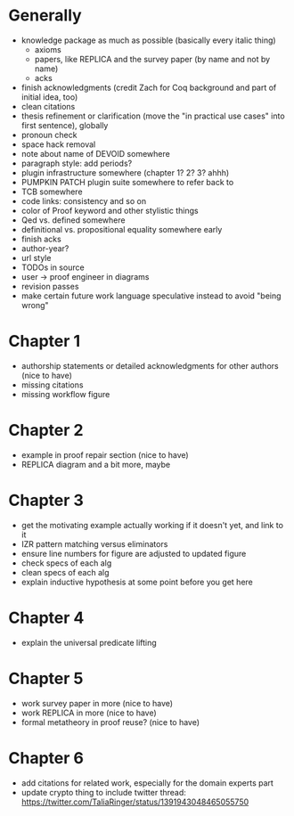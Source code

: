 

# Generally

- knowledge package as much as possible (basically every italic thing)
  + axioms
  + papers, like REPLICA and the survey paper (by name and not by name)
  + acks
- finish acknowledgments (credit Zach for Coq background and part of initial idea, too)
- clean citations
- thesis refinement or clarification (move the "in practical use cases" into first sentence), globally
- pronoun check
- space hack removal
- note about name of DEVOID somewhere
- paragraph style: add periods?
- plugin infrastructure somewhere (chapter 1? 2? 3? ahhh)
- PUMPKIN PATCH plugin suite somewhere to refer back to
- TCB somewhere
- code links: consistency and so on
- color of Proof keyword and other stylistic things
- Qed vs. defined somewhere
- definitional vs. propositional equality somewhere early
- finish acks
- author-year?
- url style
- TODOs in source
- user -> proof engineer in diagrams
- revision passes
- make certain future work language speculative instead to avoid "being wrong"

# Chapter 1

- authorship statements or detailed acknowledgments for other authors (nice to have)
- missing citations
- missing workflow figure

# Chapter 2

- example in proof repair section (nice to have)
- REPLICA diagram and a bit more, maybe

# Chapter 3

- get the motivating example actually working if it doesn't yet, and link to it
- IZR pattern matching versus eliminators
- ensure line numbers for figure are adjusted to updated figure
- check specs of each alg
- clean specs of each alg
- explain inductive hypothesis at some point before you get here

# Chapter 4

- explain the universal predicate lifting

# Chapter 5

- work survey paper in more (nice to have)
- work REPLICA in more (nice to have)
- formal metatheory in proof reuse? (nice to have)

# Chapter 6

- add citations for related work, especially for the domain experts part
- update crypto thing to include twitter thread: https://twitter.com/TaliaRinger/status/1391943048465055750

